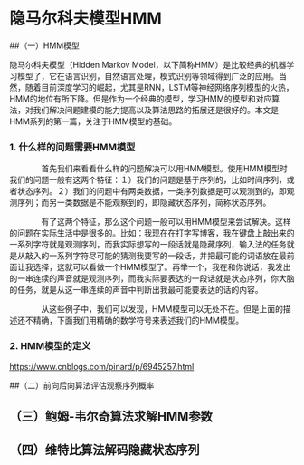 # 隐马尔科夫模型HMM

##（一）HMM模型

隐马尔科夫模型（Hidden Markov Model，以下简称HMM）是比较经典的机器学习模型了，它在语言识别，自然语言处理，模式识别等领域得到广泛的应用。当然，随着目前深度学习的崛起，尤其是RNN，LSTM等神经网络序列模型的火热，HMM的地位有所下降。但是作为一个经典的模型，学习HMM的模型和对应算法，对我们解决问题建模的能力提高以及算法思路的拓展还是很好的。本文是HMM系列的第一篇，关注于HMM模型的基础。

### 1. 什么样的问题需要HMM模型

　　　　首先我们来看看什么样的问题解决可以用HMM模型。使用HMM模型时我们的问题一般有这两个特征：１）我们的问题是基于序列的，比如时间序列，或者状态序列。２）我们的问题中有两类数据，一类序列数据是可以观测到的，即观测序列；而另一类数据是不能观察到的，即隐藏状态序列，简称状态序列。

　　　　有了这两个特征，那么这个问题一般可以用HMM模型来尝试解决。这样的问题在实际生活中是很多的。比如：我现在在打字写博客，我在键盘上敲出来的一系列字符就是观测序列，而我实际想写的一段话就是隐藏序列，输入法的任务就是从敲入的一系列字符尽可能的猜测我要写的一段话，并把最可能的词语放在最前面让我选择，这就可以看做一个HMM模型了。再举一个，我在和你说话，我发出的一串连续的声音就是观测序列，而我实际要表达的一段话就是状态序列，你大脑的任务，就是从这一串连续的声音中判断出我最可能要表达的话的内容。

　　　　从这些例子中，我们可以发现，HMM模型可以无处不在。但是上面的描述还不精确，下面我们用精确的数学符号来表述我们的HMM模型。

### 2. HMM模型的定义

https://www.cnblogs.com/pinard/p/6945257.html



##（二）前向后向算法评估观察序列概率



## （三）鲍姆-韦尔奇算法求解HMM参数


## （四）维特比算法解码隐藏状态序列
